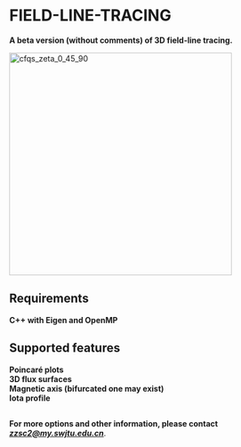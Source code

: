 ﻿# FIELD-LINE-TRACING
**A __beta version__ (without comments) of 3D field-line tracing.**  
  
<img src="https://github.com/zzsc2222/field_line_tracing/blob/main/CFQS_poincar%C3%A9_plots.png" width="400" height="400" alt="cfqs_zeta_0_45_90"/>  

## Requirements  
**C++ with Eigen and OpenMP**  

## Supported features  
**Poincaré plots**  
**3D flux surfaces**  
**Magnetic axis (bifurcated one may exist)**  
**Iota profile**  
##
**For more options and other information, please contact *zzsc2@my.swjtu.edu.cn***.  
